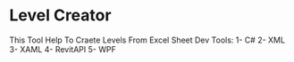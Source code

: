 # Level Creator
This Tool Help To Craete Levels From Excel Sheet 
Dev Tools:
1- C#
2- XML
3- XAML
4- RevitAPI
5- WPF
